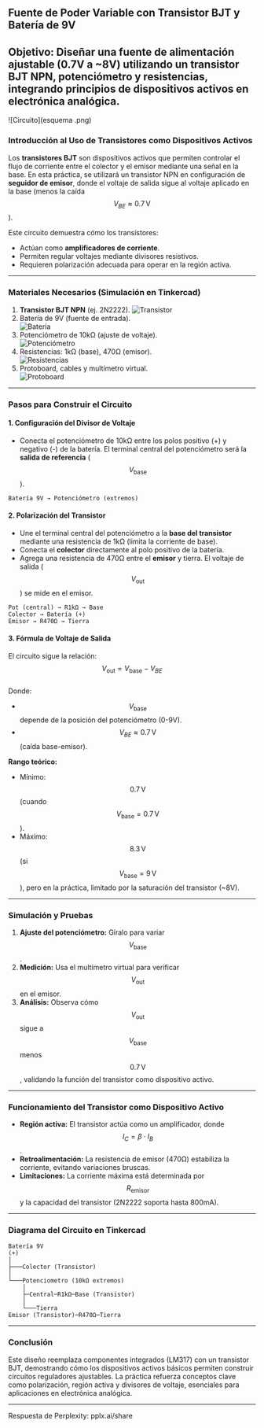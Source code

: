 ## Fuente de Poder Variable con Transistor BJT y Batería de 9V  
**Objetivo:** Diseñar una fuente de alimentación ajustable (0.7V a ~8V) utilizando un transistor BJT NPN, potenciómetro y resistencias, integrando principios de dispositivos activos en electrónica analógica.
---
![Circuito](esquema .png)
### Introducción al Uso de Transistores como Dispositivos Activos  
Los **transistores BJT** son dispositivos activos que permiten controlar el flujo de corriente entre el colector y el emisor mediante una señal en la base. En esta práctica, se utilizará un transistor NPN en configuración de **seguidor de emisor**, donde el voltaje de salida sigue al voltaje aplicado en la base (menos la caída $$ V_{BE} \approx 0.7 \, \text{V} $$).  

Este circuito demuestra cómo los transistores:  
- Actúan como **amplificadores de corriente**.  
- Permiten regular voltajes mediante divisores resistivos.  
- Requieren polarización adecuada para operar en la región activa.  

---

### Materiales Necesarios (Simulación en Tinkercad)  
1. **Transistor BJT NPN** (ej. 2N2222).
![Transistor](bjt.png)  
2. Batería de 9V (fuente de entrada).  
![Batería](bat.png) 
3. Potenciómetro de 10kΩ (ajuste de voltaje).  
![Potenciómetro](poten.png) 
4. Resistencias: 1kΩ (base), 470Ω (emisor).  
![Resistencias](res.png) 
5. Protoboard, cables y multímetro virtual.  
![Protoboard](/proto.png) 
---

### Pasos para Construir el Circuito  
#### 1. Configuración del Divisor de Voltaje  
- Conecta el potenciómetro de 10kΩ entre los polos positivo (+) y negativo (-) de la batería. El terminal central del potenciómetro será la **salida de referencia** ($$ V_{\text{base}} $$).  
```plaintext  
Batería 9V → Potenciómetro (extremos)  
```

#### 2. Polarización del Transistor  
- Une el terminal central del potenciómetro a la **base del transistor** mediante una resistencia de 1kΩ (limita la corriente de base).  
- Conecta el **colector** directamente al polo positivo de la batería.  
- Agrega una resistencia de 470Ω entre el **emisor** y tierra. El voltaje de salida ($$ V_{\text{out}} $$) se mide en el emisor.  
```plaintext  
Pot (central) → R1kΩ → Base  
Colector → Batería (+)  
Emisor → R470Ω → Tierra  
```

#### 3. Fórmula de Voltaje de Salida  
El circuito sigue la relación:  
$$ V_{\text{out}} = V_{\text{base}} - V_{BE} $$  
Donde:  
- $$ V_{\text{base}} $$ depende de la posición del potenciómetro (0-9V).  
- $$ V_{BE} \approx 0.7 \, \text{V} $$ (caída base-emisor).  

**Rango teórico:**  
- Mínimo: $$ 0.7 \, \text{V} $$ (cuando $$ V_{\text{base}} = 0.7 \, \text{V} $$).  
- Máximo: $$ 8.3 \, \text{V} $$ (si $$ V_{\text{base}} = 9 \, \text{V} $$), pero en la práctica, limitado por la saturación del transistor (~8V).  

---

### Simulación y Pruebas  
1. **Ajuste del potenciómetro:** Gíralo para variar $$ V_{\text{base}} $$.  
2. **Medición:** Usa el multímetro virtual para verificar $$ V_{\text{out}} $$ en el emisor.  
3. **Análisis:** Observa cómo $$ V_{\text{out}} $$ sigue a $$ V_{\text{base}} $$ menos $$ 0.7 \, \text{V} $$, validando la función del transistor como dispositivo activo.  

---

### Funcionamiento del Transistor como Dispositivo Activo  
- **Región activa:** El transistor actúa como un amplificador, donde $$ I_C = \beta \cdot I_B $$.  
- **Retroalimentación:** La resistencia de emisor (470Ω) estabiliza la corriente, evitando variaciones bruscas.  
- **Limitaciones:** La corriente máxima está determinada por $$ R_{\text{emisor}} $$ y la capacidad del transistor (2N2222 soporta hasta 800mA).  

---

### Diagrama del Circuito en Tinkercad  
```plaintext  
Batería 9V  
(+)  
│  
├───Colector (Transistor)  
│  
└───Potenciometro (10kΩ extremos)  
    │  
    ├─Central─R1kΩ─Base (Transistor)  
    │  
    └───Tierra  
Emisor (Transistor)─R470Ω─Tierra  
```

---

### Conclusión  
Este diseño reemplaza componentes integrados (LM317) con un transistor BJT, demostrando cómo los dispositivos activos básicos permiten construir circuitos reguladores ajustables. La práctica refuerza conceptos clave como polarización, región activa y divisores de voltaje, esenciales para aplicaciones en electrónica analógica.

---
Respuesta de Perplexity: pplx.ai/share
